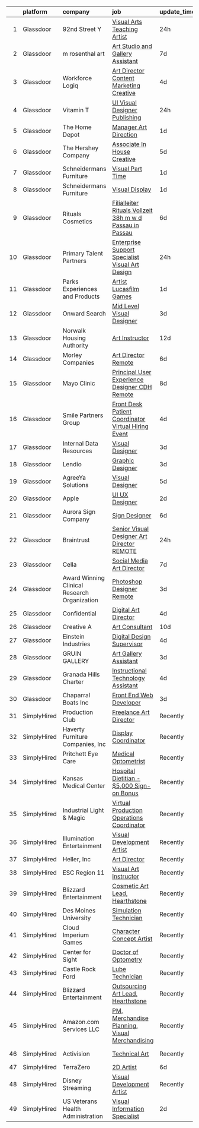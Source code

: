 

|    | platform    | company                                      | job                                                                                                                                                                                                                                                                                                                                                                                                                                                                                                                                                                                                                                                                                                                                                                                                                                                                                                                                                                                                                                                                                                                                                                                                                                                                                                                                                                             | update_time   | location          |
|---:|:------------|:---------------------------------------------|:--------------------------------------------------------------------------------------------------------------------------------------------------------------------------------------------------------------------------------------------------------------------------------------------------------------------------------------------------------------------------------------------------------------------------------------------------------------------------------------------------------------------------------------------------------------------------------------------------------------------------------------------------------------------------------------------------------------------------------------------------------------------------------------------------------------------------------------------------------------------------------------------------------------------------------------------------------------------------------------------------------------------------------------------------------------------------------------------------------------------------------------------------------------------------------------------------------------------------------------------------------------------------------------------------------------------------------------------------------------------------------|:--------------|:------------------|
|  1 | Glassdoor   | 92nd Street Y                                | [Visual Arts Teaching Artist](https://www.glassdoor.com/partner/jobListing.htm?pos=124&ao=1110586&s=58&guid=0000018359bdd725a9cfbd3be9074da9&src=GD_JOB_AD&t=SR&vt=w&cs=1_fb3ab52d&cb=1663657957627&jobListingId=1008148626165&cpc=D2F1DE17EE1F43B9&jrtk=3-0-1gdcrrlqljoqj801-1gdcrrlr9i4ku800-b1ff772a43fc9c71--6NYlbfkN0D0ff9e8Lfwlpl5zGbQmpn59AL71QmFd7VKOAnfyjZzp5sdngV8WPgYe0dov1m7Y2laZIvJnt-QgDDAUbNuhdcidNZ3oRQOqMc4drVjzdiMLSAHsnDLc9x0VFaP3yje891bVjtljlzORyWecqQRag1eSc89TNSays8zutV5hQNXlgir7jtwriKF7iA7kZFStuwUBmVYqpwOIKbHv-_tkEq85JOqubU66hoGJnAQ_atGb-5BCSqonAxceUSKTYhIvTH3IQLn3fnqp-fGYYd-wqlB0KmJvZgFiDbHsT2gxEcgBHpwqAvFvLEFXNE4ENex8k8lnxnSlVlPw_bQL57-slz_z09wjTJhbPZ-ccX-rrvR1E492qPgKhLgA7fN4UmwkLayOtYRqMwIYR6dz13biquqWSQP5Q8pjXFUsYks5qzVvT2GobHyFDZ3KIeUnCj1aPR4kVunMq5dolDjMphA6nKlOPZntT9pgYzieh5bGccvjg%3D%3D)                                                                                                                                                                                                                                                                                                                                                                                                                                                                                                                                   | 24h           | New York, NY      |
|  2 | Glassdoor   | m rosenthal art                              | [Art Studio and Gallery Assistant](https://www.glassdoor.com/partner/jobListing.htm?pos=102&ao=1110586&s=58&guid=0000018359bdd725a9cfbd3be9074da9&src=GD_JOB_AD&t=SR&vt=w&ea=1&cs=1_5ea77774&cb=1663657957625&jobListingId=1008134998448&cpc=CBEBA1A9D941894A&jrtk=3-0-1gdcrrlqljoqj801-1gdcrrlr9i4ku800-fed4341997b91740--6NYlbfkN0D_KRozbKJx95I3LRYgbj09bqBDFeyQG4s8tCOB31p2DDZJW8f-KusMl18uY1qG4shNZKi-cc-k7lI1I3_lh5opq2dYMNsBtUfDbF4XVy3uvAe24QGTjHKUZqZ9v18ml2AEhNg3bWax6QhKoiklkn479Fxo5j4OCRj6w3WHN8py3e1mh4W7wjVXBA3tgVQpMnnox7SUAMD0C9KotaCoxiI29aO-H8sgksB15ftigJ63A-SzlxQ6Oid78gtkJwJRZD8Kk_qRpazm8W5GCFRHlkb7nTmA42QB84xoBuKzv2AqMb8W0pLd4aIhwgDQ6RDXSC_dVJ28bdz4RnKj12IHUQ8eu44BnIShGENdUoOWzcWZeUf_KeQqv9xKK2XroK2Q_4lDmXF9-d93fnn6JFjPYdoiy00Ytud2qGn6fLr3gs2Kh26graROKn0-q10oce9AaSfDsevFkfCIVV-5PPxNHEZ3Tl1BCQgF4kfgWMHbxMj9PzcjeBL6UrqxuSvOzNSSVFqiOuxfiL4kLg%3D%3D)                                                                                                                                                                                                                                                                                                                                                                                                                                                                                         | 7d            | San Jose, CA      |
|  3 | Glassdoor   | Workforce Logiq                              | [Art Director  Content Marketing Creative](https://www.glassdoor.com/partner/jobListing.htm?pos=130&ao=1110586&s=58&guid=0000018359bdd725a9cfbd3be9074da9&src=GD_JOB_AD&t=SR&vt=w&cs=1_bf654f91&cb=1663657957628&jobListingId=1008141677656&cpc=3BA4CE39D5B5DEF5&jrtk=3-0-1gdcrrlqljoqj801-1gdcrrlr9i4ku800-42c8029a2b2a17f3--6NYlbfkN0BhgsxSwl5lo7QzTbtXQkwPrIx61OQPxpk1VFOKOTLj9cEu6ZwTgNE0TNWZoeC26IZp_G576j8gDM-Y1WjGWD7gY-7M1G-1gqL_ZLuc9vYO7cRj34LlZKqRFB_8K_gA1JCu2IGyT_rmAQGCfsbW7sCKWQ9Y9Se15n3wFOo4SCMT00zTbr93PjSdCyHnjY-TklPXODT30T4iitWihb8Lb0EM5uBAdHvr_s4ZfB10L93aei8uq1dHTOZRndNJmJ8ne-Zcu6c6OYSjDQGjVf2efN9g1HTPkOJtqL5IOgvF1HT1cZC63ep3FLx9Y6Zubo2ZWFbJQugw2lHXcoXaPFvXvpwYGjPsVxjJheoaSLfzKY-Xtcmz4xzA4jFCFeEwLlQhkewalsRsczINxJ1GCEMZ-koXi9BCEkm8mekjouoKg90_2hCcdmahnEc2kG0BtuX5OXPUv99JP1F6rZO7XZDpU1YLUcXcsCyZOeWxlhtcyl2xzGSXEmqnq9FYAW344P6a9T-MIvfWBIQD0znRfSW4aXb7MR7_DNogg_biHNwrjDyXqQ40acdDSsGjN9Vw76MG59gBi-3_W2Q74v73kOgKHzUengrOPyo7xnjbgb0_NPsHx2R3fxwJTeIYmc1Qfpxfs_qPe9TKcag9yQs2QUT9RxC1Pzw5FNsh3MLoQx9ZvUaimMfFIg8f-iGvRq-6na8ktaYiwgQACYVzAgehBKbIhcEIKnnbzHO7I8oE22_vY6l40TJjBd_ObXFx)                                                                                                                                                                                                                                                  | 4d            | Newark, NJ        |
|  4 | Glassdoor   | Vitamin T                                    | [UI   Visual Designer   Publishing](https://www.glassdoor.com/partner/jobListing.htm?pos=122&ao=1110586&s=58&guid=0000018359bdd725a9cfbd3be9074da9&src=GD_JOB_AD&t=SR&vt=w&cs=1_beed8863&cb=1663657957627&jobListingId=1008149986520&cpc=F41FEAB56D215062&jrtk=3-0-1gdcrrlqljoqj801-1gdcrrlr9i4ku800-a5c296c73b7a67f8--6NYlbfkN0DMrcEu7yrtATojKJA7cEzGQ3FdRGWLh0CZQInL4ECGI6k5tN82kdM0OKoro5eXmjpBElu_BZ5KEk9-wq-KHSVJNopQz-NN1Mjz6K2mVM8eYuY0drhInBY23e91SKWMC2qHy5tne6mwzZKnlnUXRXswBth5AO5kWx7PYeCQdC5Rz-C4kUb2kATMBtfvFLTAkkUQao0xtW2pu5TA49Tzsu_D9rnNFCqWcgqdVNETKpqEu36jfSAjSViHel6UpA7ufsEGkIWaVSGj26j1slQ1fZSM4p13dNDh1bkRuEvbjIT_U1GUPGyplqQdC1ZG7KcM45aq_fGp4RDhyhaJyFAkSFLp6FCrFmHCenbNvXdzExaWq_8VUKpEv5P7-hS7Nt_XQOPe1rlZJs-k0PT1H0MDjibNd91K_N_kpQvjzzEcA9OL1NIzZ-WMzboKW7itIrjMcKYpI1YN_vCU0PeGoAmPYasW4GopOIIgdjw%3D)                                                                                                                                                                                                                                                                                                                                                                                                                                                                                                                                           | 24h           | Remote            |
|  5 | Glassdoor   | The Home Depot                               | [Manager  Art Direction](https://www.glassdoor.com/partner/jobListing.htm?pos=126&ao=1110586&s=58&guid=0000018359bdd725a9cfbd3be9074da9&src=GD_JOB_AD&t=SR&vt=w&cs=1_34ba8cbb&cb=1663657957627&jobListingId=1008147949620&cpc=334ABAF5D42DC775&jrtk=3-0-1gdcrrlqljoqj801-1gdcrrlr9i4ku800-51c80466090a3e4d--6NYlbfkN0BAuTfAu5ThYozS55O8p5sS5gWZMb8bifg5H3ftdCgDuCbr1mMDthzPCyYMGwEb28iE0BtEQ6PAdCxTT0Pbnp075TKXCcChX84WWfofaIqlRAzeRDVMciTgFiyef6o0JGYy7wKM7G54thB4hjMF3N5goAq0iuctmwvl_fBDZjJJrnepc6vooaYQY6jM73z6GWRVh5Tv_aRtXAUuY0S0sWdwSklCdeGpG0QNxk1cp_ITVT9jIl26RcB2ognRYo6SEj-ey1Vbr2hF39ebhe4_Du93Nwzs1oD7QpFSSq5bIRYhE2yjXilx0Q1W4nYgjUu8kFFjhLwq-EWRWGAiHTV2r7V_dDoENjhMpKQ_nJM9rC111czE3ofsYBNQ4J2yCCeSeZhCsCte4vXyz_XNmvYlhURSigSaGEHGHVGyvDi_WxROs1J55M-DngcaliegMyXL8fM%3D)                                                                                                                                                                                                                                                                                                                                                                                                                                                                                                                                                                                      | 1d            | Atlanta, GA       |
|  6 | Glassdoor   | The Hershey Company                          | [Associate In House Creative](https://www.glassdoor.com/partner/jobListing.htm?pos=117&ao=1110586&s=58&guid=0000018359bdd725a9cfbd3be9074da9&src=GD_JOB_AD&t=SR&vt=w&cs=1_9924ec90&cb=1663657957627&jobListingId=1008139928894&cpc=334ABAF5D42DC775&jrtk=3-0-1gdcrrlqljoqj801-1gdcrrlr9i4ku800-2c8bdd32a6faad57--6NYlbfkN0AYKk5ogfyAj9C7P9Fu-6I-xlYp-H0UIXVzX6_qYW0lqRWwRky-ThPRin15Cj2zrUve78MPtEbtN--Mcc6KA9ZJWEIWUjER5eTbmNASOgpGRTBuC3B9eG6Y7TNqOD9fPOGyZsdvSFHiDtoEO7atExs4_pqGMFd2zNsKXXS3m3LU9XGZ6lP-Z4ByQ3IME4O9g9M-fR3ZQ09j6jdFrZ5HDdXjfU7ucsViB7xeER9-vl4CGOPCpdVNllT6c40R51ltMq7Ivq3WYGQRtv_EKVAOvBs4H6IV_wmobUjcDCuRGOqxsk277Bv1sJgf6E1RXldYyt7Y59khyZd2tbFYaGqVOZmLSGZ-EaQOInUGt2DihzzN_rsHVAPI7sYX3YwiJk1O6lna3q1MD27R1c_7cZzOXu4agNa3PmYzWiN_sR5ZkGYLRQus9gA4sJa7zrKTk4R6t-V1c-hHU62GXefLrs-R4qUKglCPEVfbuAHLa7BVZGLN-xjm-ZOuYwE_aWRnEFLWnJSOHttvBc13YPz4PZXQ2jTMAZXizOEuhFk%3D)                                                                                                                                                                                                                                                                                                                                                                                                                                                                                 | 5d            | Hershey, PA       |
|  7 | Glassdoor   | Schneidermans Furniture                      | [Visual   Part Time](https://www.glassdoor.com/partner/jobListing.htm?pos=118&ao=1110586&s=58&guid=0000018359bdd725a9cfbd3be9074da9&src=GD_JOB_AD&t=SR&vt=w&cs=1_d0a8951c&cb=1663657957627&jobListingId=1008147677710&cpc=444700D72F2ECBCE&jrtk=3-0-1gdcrrlqljoqj801-1gdcrrlr9i4ku800-85a6d6c10852b359--6NYlbfkN0CVzdm_h7bKjFhp4c_2LmT5Ed-ErWG0B68kUZhoOU6Mey8_KkJrCFSF4Q1gOKp7b9HNTED09up1L3u0rC2yewnvzmIiQcTDdYskNXOH0HHIXINUl4aEaKRaLnjdE-zFbPPvWK2RsnKK_Exs35jJ9fmBmt40HjlTI7yVcm4H0E7j_7XZyUqtvBCwdfnD-cNaCQaDqNgWEA2z5a6Kw_aGxco86mDW89oE_RZzP-vdtB6qoxyuOts1XJ9wlW4MKGxoR6Zwvn-V-TbRO1Iy_IpJ4PWDeG1QaZYmpy2KYpO2FOnwqV25Jpk1PpPwviDI41ZSeqmq9MkE4tf6xdUCOhHRpazMHKv1vOQSLClxNNiz_jBaAIMgKs33Q3ezH6796Ded-aIK99jSr6uhKgJagoyeAFRz7Iiv0VTShD9rbig6mXtKcmqpg8aVYPBaTrsRiELpfg1aZ2d8zEaMr4E6lFBm51t7rPINqzkwRJA%3D)                                                                                                                                                                                                                                                                                                                                                                                                                                                                                                                                                          | 1d            | Duluth, MN        |
|  8 | Glassdoor   | Schneidermans Furniture                      | [Visual Display](https://www.glassdoor.com/partner/jobListing.htm?pos=116&ao=1110586&s=58&guid=0000018359bdd725a9cfbd3be9074da9&src=GD_JOB_AD&t=SR&vt=w&cs=1_23bac412&cb=1663657957626&jobListingId=1008147678534&cpc=42BEC95245890617&jrtk=3-0-1gdcrrlqljoqj801-1gdcrrlr9i4ku800-a1972356448ff49d--6NYlbfkN0CVzdm_h7bKjFhp4c_2LmT5Ed-ErWG0B68kUZhoOU6Mey8_KkJrCFSF4Q1gOKp7b9HNTED09up1L6fV6Nv7mv5IA9USRaPRuTT-XYQa0sAI70K8Xs5UWZaxawmKSp-XqiT2ttAKi0l_JfnpweNpPJnby5UAQUkJb8DCCQLxwUI95s_BTsKPpCBVOoQ0pKbrdS0xW6c-3IHwc_ax7bT1lURmBd8iIV0x0wQQd_P_0S7wv79Ajr5_y_NxTLdh4wrUKvjMB1Hb58lLGOcn6lHgbJ97xSb8G_5xWg8E1ujJnujRI3CNIkxnSa8b3GmZ0zViuavdflFDlwosFBN47zsJL4_N_IdThxNsAFB2JRPc8UhIL4f3qrs2W_cwPOJ-sNR3Bgr02nMpwJ03bBaEzCPIvia47wGmUh5IwxegyIAl6YOH9-JIh8JMjjhUnxoK3hkmaoT1ua3EBIRPSKiZSbRpp2bI7GWJYpozb54%3D)                                                                                                                                                                                                                                                                                                                                                                                                                                                                                                                                                              | 1d            | Lakeville, MN     |
|  9 | Glassdoor   | Rituals Cosmetics                            | [Filialleiter Rituals  Vollzeit   38h  m w d    Passau in Passau](https://www.glassdoor.com/partner/jobListing.htm?pos=123&ao=1110586&s=58&guid=0000018359bdd725a9cfbd3be9074da9&src=GD_JOB_AD&t=SR&vt=w&ea=1&cs=1_abcc2d54&cb=1663657957627&jobListingId=1008136967086&cpc=65CC663E25211861&jrtk=3-0-1gdcrrlqljoqj801-1gdcrrlr9i4ku800-bbd540c7264e46d0--6NYlbfkN0B3QWmh5vZTZksPi3oRoCxLt0r9fuEeUP_fyf8vmWAGxyfdSSMi1V8MuNX5rxL3Y4s6tNkzrcvgD3lmruiaJ3yAA4UYyny-namYrJzdtgl-KpKhXWJupQ6KCtFVTr4zyKbrtyhuAVnHGef7KuZlIHFKrpPfhYUIJeIF6pM7AFvkqmUBasLXMBuMm4KyvafzgS-Am8OXv1pesiozPISDMmvuy-NdxxIVhjELhywUS9ZwunVHUaykaXhHC47-2hBYGxmZYw58_oIi_N9zqLwF5rT179Bh0dA3aUxw3ZCsIx8kTyU1DprNQ_flQ6zFF7twSa5O5mcRfFRD8OPn95_AKkuPwXoIje4gLakGdnvaBad7EgXj6koWgZC_--mnHA7tWFE7mzmfLE3aU942ovqM9kxd1rFoLkCtklvWK3kyxVAedW6_pblLQZgO0iXEJVplvPUJmovvjDMV4GTsrOE47LJ-FdG8y-JnqE-GfO98bjOKANA_rGemp0U0vredWbb6X6MZ9sBdmw_sUi1amBoPiSUpf5ydyhnLz_nWEf0aazBJhUJL4lPbp6BJFdyyuUu2mew%3D)                                                                                                                                                                                                                                                                                                                                                                                                        | 6d            | Delaware          |
| 10 | Glassdoor   | Primary Talent Partners                      | [Enterprise Support Specialist  Visual Art Design ](https://www.glassdoor.com/partner/jobListing.htm?pos=109&ao=1110586&s=58&guid=0000018359bdd725a9cfbd3be9074da9&src=GD_JOB_AD&t=SR&vt=w&ea=1&cs=1_5cc22339&cb=1663657957626&jobListingId=1008148610173&cpc=C891152315FA1AD8&jrtk=3-0-1gdcrrlqljoqj801-1gdcrrlr9i4ku800-7ce9d8c8a65ea35d--6NYlbfkN0DOCvLQenlXS7fh3AEEtPwhntZQnPW7UfiJ0vyM-Z38ZvlXuLrJoooXjb0sibVtq1sw8PrsPhaRf9GApD4dozsj7hK5riqeGAapJOluBdcKETJVhE9sRWLuW1l6H5NE8BRF1fW08k8Ukx7mj4C26hsdja4FQ8RQiNzsuFUitrLLNNXVokbb_jWW1tDW1KegZnkSYDuWnyzqq9IuIeBgp14MkbFQzTn6B_2lxa23Kt9EgdK3owdr4HRRI7EzrN4s5-CAy6ueF4lLB2fJvnO7DW0exK1fwjTOVI5Qaue3H8b9Pgp38zd30t9ssohkLmBU7htTfTgkSg84Xq19pw1eGfiVkELN07hoVieafD6bE1SDBfy4LZLDJ6U15PFBAlK-Zcg1wJiiv6WFb6tlILy7ULR8tnx12SB3k7_SqPcf-j-UyDxdc-uFnkK4Fh1ww3Ml1QiynrqOcAQxZ-Q8sflDCw3aaAT8ndwRTllB6lgxNpPjetQAFe5tdKwS6qAvLn0Ce3PQHfBjrK2Z3PovYyDXkbIJ)                                                                                                                                                                                                                                                                                                                                                                                                                                                                    | 24h           | Philadelphia, PA  |
| 11 | Glassdoor   | Parks  Experiences and Products              | [Artist   Lucasfilm Games](https://www.glassdoor.com/partner/jobListing.htm?pos=121&ao=1110586&s=58&guid=0000018359bdd725a9cfbd3be9074da9&src=GD_JOB_AD&t=SR&vt=w&cs=1_88af06f8&cb=1663657957627&jobListingId=1008147927258&cpc=32EE424DE2B657EB&jrtk=3-0-1gdcrrlqljoqj801-1gdcrrlr9i4ku800-6980cc015542f735--6NYlbfkN0DAFTyt7pbDCC2JPO79CSdi1dIb81yjczP5qsKcZIxgiYm3-7g-689UDqHItQTwke8ZniEWZjHTT0L0cPGFNWVON5-Zb2Jla7aObI-1pT4tIClTFyQhDkHNWyZs4yuscMzfFIieIYjYvAku58WaDhFpvjeQyiRaTsa1Nenpn3Y1PXL1i4El7yFQFsIOMnfZrUEtr2uAcUuz75QI3Y7-_EHdswR9tyDhE2KwwCWncftRzD0j3HKXN26zXXNc4UZUWGL6du5rCjbXjFm1Qoa6Aum8lH2ngp1TvYJVS9hBNa1qrbCHqsorZxWG-8orRgQ-u30QG3_qsYGwK9O82tYx_h22WfRUue8JyvZ8JRwRchoa2Ve_MuP9OxIvHybqWnxgr154pQrt6AshsX3uwUmpGFNhbZnpTYUdScwMBGP1CuCa-zUilq6hp2tezGlPeKhix_c%3D)                                                                                                                                                                                                                                                                                                                                                                                                                                                                                                                                                                                    | 1d            | San Francisco, CA |
| 12 | Glassdoor   | Onward Search                                | [Mid Level Visual Designer](https://www.glassdoor.com/partner/jobListing.htm?pos=129&ao=1110586&s=58&guid=0000018359bdd725a9cfbd3be9074da9&src=GD_JOB_AD&t=SR&vt=w&cs=1_1dbdc2f3&cb=1663657957628&jobListingId=1008144322865&cpc=7F6F94E2229B3AB5&jrtk=3-0-1gdcrrlqljoqj801-1gdcrrlr9i4ku800-03c71fb2f7560a59--6NYlbfkN0B7YoEZZ2QAGDyEGGmBPAUWSHc1Mt3sMCn9FehKcWA3w0R0aH9tn_iPRcrT6N-MqNTEGa1A8OQxCudLkcfuOmJWQuEjs4MOpciRQEozXYFY04Y9gjzyZamUohV7Goa_OvEqejw4G4LeMyyqPvoHbqgdK0aLs5EDjtF9QONI1fBhYbwVcNGCGgQkER1oaYCCxPCgSC0KOjjuFva7PxkzVtHwynfAXt78crqcpX2PptjOY7AJKAwRXvNNDqdqhobcdd08rWVobwZNHowSFMEYAZgyE5OblYkoldtQL_I9UEw2nNtfOfrAIGw77vAEuv5gJLS01PV6ae8vL6Ijkd1Q9nRiZ4CtxdDwZZ_eu97uPDVAa5EPIIR4B-uPPSNTHzF2MTJETnoSgohH4D9JwsPg6J4rJAttjW8ORQgM-9xiI8waRqBaGsGnGfxA1lYcjr1tnhneEOe2ASUPPi5YEIf9VkcyWZj1pJjPsxPT9B36_mjZKjkTY_LVLWt0m375bkHJZl6-ZQfloW9Ys4eJQQvDwdb1ouiiTDBS53u0SigR5SU5lDXyLicDJobNatgY6rSQtxfAXSteLIdFlFjJyQZ11xF6N9ilEwoWtXheriyfYl5sVtSMUtlLBWT0g0lv3Li9MkcYW_j3DeQyuyt13KE4qGSidexMxrAmbisma_GudkvvBRyUIj6R2M70Swm82aqQdMiGVeTaM6sEbcDzNPMSSkmYyTDm8zbExg0TN5FbMX6ku-y7agvIO3IgRGeUHyzvwZjoWr_P2KvmXQVCmb2-uvZ6CkqDVRhHqGPTfB0alJcJoJqnZBANHREU3F7zGvARb4JxBLBvXzMhnCmab4mVA9pXcSSGwrZ2Kk3kwcIgm594iKU_LLVCfsfMV3qQb83KV4wuUIAa5MZKeIFPTOX5UWtN4pj9G8W1OrOLKJiwz4q9MUEpHH75m3V_uvBf2O7BT28usIOdSSH_-Lmx07A29koEDesQxVZ3LuEAEYLz44IaeNMv3-Y_kKIG) | 3d            | Los Angeles, CA   |
| 13 | Glassdoor   | Norwalk Housing Authority                    | [Art Instructor](https://www.glassdoor.com/partner/jobListing.htm?pos=101&ao=1110586&s=58&guid=0000018359bdd725a9cfbd3be9074da9&src=GD_JOB_AD&t=SR&vt=w&ea=1&cs=1_007c7832&cb=1663657957625&jobListingId=1008123571336&cpc=52E15D22C6AFD845&jrtk=3-0-1gdcrrlqljoqj801-1gdcrrlr9i4ku800-bf1eff3c813e593e--6NYlbfkN0AtxQrKbMmA_OXVQg4737mca-WigVK8ibzHaNCpaTuKvOkYQ4qwq-9E-SsozA0vJHM0PbmT4mo1UJ7slnEoUKMhbQ_YamfYBNIVbkzldabiNzZfQgPQZvlreINTNGDCCx7Cmkx3AIHdIA5f_BHTIFp4nPE7G9Tb6HDqIZv2FYnHcf8xuppaGpVW45M3PpLPzz4eHGTB2mUpDisdVJvuK9OXAAENVHF1OnjxAF_KdjD3cg_hUqJ9nARQ8HuGzkzhXz4TH8b8fN-vI56Rg0JsgJmSAcyBAr3IVFJaeDI3mKaXUFBO4wU539glTWyo7gJdd78aHCq7mcnwTCUvGb8RDjsismasqr9f7yrk9GLfXkOEoDfVtve5X9ssE_ku0-lYkoH5wN6Hnrv3_7zQnRRmR24Lf4-ckHSFmAmmQE3omxr5TFke_5xKeW6PwaJpumslnUQUWKZ0EvM9derWKR1i7j7cVou-K8syMkyA0SRKHIbiomuY1LYWR_9s7TOodBO6EfA%3D)                                                                                                                                                                                                                                                                                                                                                                                                                                                                                                                         | 12d           | Norwalk, CT       |
| 14 | Glassdoor   | Morley Companies                             | [Art Director  Remote ](https://www.glassdoor.com/partner/jobListing.htm?pos=114&ao=1110586&s=58&guid=0000018359bdd725a9cfbd3be9074da9&src=GD_JOB_AD&t=SR&vt=w&cs=1_1b7cb2c1&cb=1663657957626&jobListingId=1008137802262&cpc=F41FEAB56D215062&jrtk=3-0-1gdcrrlqljoqj801-1gdcrrlr9i4ku800-6ec3fb97bb7cec4a--6NYlbfkN0DlkhVLciOhxMKg0RQUlkqKrj3osJEH2Jc6bXeaF8ydz6xtalOdtmxZEoFTnMg-uQXdv757YU40MwUUB_Fp23CMt67nr0ipR17dd8Yo4clC-c-8nEoYaBHcj4qz61UBa1Zxni1BeWhZUGANIuwRLhVcHMau0E4LySnSwnM-M9eNhIULNdFFN-uRTLHHG3WOA4TUpxVQzDwaMRbRKWJyMa42DfTW9mMTasWEwoRquD4SOfs_fEWcWUsrk3Mb3ziM-o7gbJhRhtKdIs5wR13loJSGc7JPvGPoNKOBjBtJFnOIymLqHKOmYNTAcUNBqpC7vK9Y-3SKLbcmGkFKHX2YguuMN6LRDDX8wiQxmOvWzbNvFG3QYtMQT43qgv0MQU8CLJjAc_DwGTHnnqxRZpTYmlO4lKYKmFQtFX4P6PiVy3RtdzYyZW_84qckPUgVqi2PVS1OmMdKv0Rl5pQHO86A70MPBQVQOosUcIJn9LKAP9AgxMQZNKJslK17g1oyxGiaaimP4wNWCMyGAGnkw3Q7-eGmUC3okZVkRqo0v5_5nFC5cXBQQkz8ILHDoCnDNt1UW1xGbpl5s6BzWj_yIKfKZRuXuxmU-uR0YAYQGbzjWWfFGrvKZNzXQMuUYjG_YeUm_LXqI4TOIBz2ua4I2fUb8txEjEK0-vCQP7ii8cqEehFNW9Lsrt66NsCJhUI1bU6l-8oeiBatOzYDXQbefwGc7njWz_xtCSMgod1IkI_0ihCbdpxwigIG0r72Lz5tBI0kcJc%3D)                                                                                                                                                                                                                                                       | 6d            | Georgia           |
| 15 | Glassdoor   | Mayo Clinic                                  | [Principal User Experience Designer   CDH   Remote](https://www.glassdoor.com/partner/jobListing.htm?pos=106&ao=1110586&s=58&guid=0000018359bdd725a9cfbd3be9074da9&src=GD_JOB_AD&t=SR&vt=w&cs=1_dc56f893&cb=1663657957625&jobListingId=1008132423634&cpc=3028881457C6165E&jrtk=3-0-1gdcrrlqljoqj801-1gdcrrlr9i4ku800-22e263b13a21b426--6NYlbfkN0DAEceP-M7Shj5_gfKRzkCBllP1lnjH5WM5gyIsLK1tG5I7LeeaiVBc2NmkugE2pFASxQwGJT_bmyFSzCnNxLMrf-idMHMV4HqrbueQNOotwssm7yAje9Wd4px5XzoBeLn0hGZnojA1sSE0GXF1pmCC-Mv5qowflT-H4X4TRw8_wQK1LCoeiQ5tS3niVAXKNJS2XcXTxevzS5zpOsTLe_cfyJfBA7dGpbi2xnnlRZJjSKIkWxVf62dNlLu3O__1z5NpYSemHPWUbMEm6JAuCAmALwilQgaGCXZoDFVp7LQ3qOipM9nNfih40SeyCfefAUOVV4yTYF3Q6KhlRn9WS4fRxvZERDxtN9s8HFe7HUXHT6TzuWYkTXY0TED3a5OBTZvSOI0maJcYcdzqnYoVLtIhIFKvpd3J9FWAMk42aK6yJTud3Z2qaroSvcHMDpc8lNEEpEKTYq2ug9n2_A9Wir7w)                                                                                                                                                                                                                                                                                                                                                                                                                                                                                                                                         | 8d            | Rochester, MN     |
| 16 | Glassdoor   | Smile Partners Group                         | [Front Desk Patient Coordinator Virtual Hiring Event](https://www.glassdoor.com/partner/jobListing.htm?pos=113&ao=1110586&s=58&guid=0000018359bdd725a9cfbd3be9074da9&src=GD_JOB_AD&t=SR&vt=w&cs=1_f5dca201&cb=1663657957626&jobListingId=1008142963902&cpc=BAEB662971763A76&jrtk=3-0-1gdcrrlqljoqj801-1gdcrrlr9i4ku800-e3e3c34175554155--6NYlbfkN0Btxs39KmTzjw_u_hUXcyTcLpNeUj18C2Nw5A7DCW0FWAg0K6FsPPa79LhRnfk05aajR9aCGQfEActVou3qByWRgR03nbYrifyzIpGKxa_gTwEyfhRK8z_bb-2TIFpRgRR1TVZR7BozbqKsHdg8Fj1bhEb0HlHnUFGmsXPf8Fn84cb4oFrL5rZZXI9OMrVCwsGm5KN1chjpx8fUwiWhl3wkERabymHn5DtePut58m_HfNsZFFPLB2SoYETSCiV2e8YNvjGCuawZVGsaZJj6TE3tV8nwPvfSSSW28Ky9meNxnopXy8s14864YXI4ETMz4G3kyJd7wb1Nu5Ok9Ooo0SDomNS9n3kCYoLtqwu9b10SiocEqc6yALAZVyJQiHpyZs8bfiLQ_Qbtx1gN2N9d9utOABJiy7JIQz5vNzmiPeKMFv65_82UxeeuwZ6xLqOkGfwfADbHpBAS-yV_mZRTjxz5uW_e15-EQvmbEbIU4ED9ALT31-FcXw3ol1psebt78UM5ZSUpqSMd-AnoJlj5cM34AsiAN1E6V-MBes5TWJgiWIjxU-cBtw3NiNonQ2dbf_ljHHkzJuiUtyGwVadHb3qdZyIWpI_8wllMR_bCSLC1Bq1-9rpAJFj4b_v5G1eur1eqCM0W43m944XbStKMTCN-pP-6srJ1yfEeE7KZesEFNo_AGOqZNg23KsHEwX7YGI5f946fYgWrgMsEMD1xLIam0ckNPcQA8DAaa3SywMm-Wg%3D%3D)                                                                                                                                                                                                                                           | 4d            | Fairfax, VA       |
| 17 | Glassdoor   | Internal Data Resources                      | [Visual Designer](https://www.glassdoor.com/partner/jobListing.htm?pos=111&ao=1110586&s=58&guid=0000018359bdd725a9cfbd3be9074da9&src=GD_JOB_AD&t=SR&vt=w&ea=1&cs=1_66727fb3&cb=1663657957626&jobListingId=1008144747742&cpc=B076152010A3B66C&jrtk=3-0-1gdcrrlqljoqj801-1gdcrrlr9i4ku800-4f85c4946241a77b--6NYlbfkN0D-IIHpRgNhhiguU_t6VlqfhfFf3-SclHiEW6RanCpGL8wFVSAuk-AYI9mZ-8RRobdSsNBjI_YL_T6vgtWjjpYnO6jHzn2yzDMqO9uVUSI6dTywGxEXfqAEn_gSOqvJuYR9q3m2dtMdRBfvhUYTDDt5uezfNUcst87bHAGPI7DBV0QruRXBh4TxhoB1bo671sG7NtiteRscwb7IF8_x6AE9HpvFC_pO2JkVBDiRwGjUHCiCUlB1iPvPT5NVu867OyuSnyTD7MbShR-tH1dwEYm9X-Z6phsi8DcZ7O8NOmPxXqhxKDdVaXA4jB9crcE0tOtGb_eExXNwxYLjdecuTQL5ChhGa9pt1yM589Ugp-cEHOaQLNydZoyGx2nms-rSWE5pqol9rUySbuQqxY59nToFM8FIGFV8-uZjNvdHQQIvpU2ygIVZ_MKG2rQXHRza4CGDTgDsKw5818u2JPyJm7KWD8EB1EMGLJC1UPL49l8qp1udk-3qvRYbXUBZ8k2iCDs%3D)                                                                                                                                                                                                                                                                                                                                                                                                                                                                                                                        | 3d            | Remote            |
| 18 | Glassdoor   | Lendio                                       | [Graphic Designer](https://www.glassdoor.com/partner/jobListing.htm?pos=119&ao=1110586&s=58&guid=0000018359bdd725a9cfbd3be9074da9&src=GD_JOB_AD&t=SR&vt=w&ea=1&cs=1_cb0839ed&cb=1663657957627&jobListingId=1008145730374&cpc=75B6770C194DCF89&jrtk=3-0-1gdcrrlqljoqj801-1gdcrrlr9i4ku800-728fcc5ca9b1a947--6NYlbfkN0DeDTa8A5XXaP3hF5RUeGNUidlMB_lbQpEViSkLjPD18H4tnerHt4majvAAfyJrokhr0rstVQpyf9jWpNm-qURlZ8CK8g-Sfr-CVBr9OX_cy0NZleQoW230nCfpHjyeungrhHqtRGSNGUXzdZmu_sw59dV6q12y4aT7O5_qvC-GVnkBByae03atcXDMquGjfQ16_8yJyP9wruL0zSuAPGat0M7gGqq2ZU1pRcpt_Cl8MUe0d-rogeLRZvMExS6qMk5pzHgX8TJ0AGY1R_w9dvkIlqicU-9_0AiZoO40lJTaR6zfRG5lS5jDp2mESWGbzQ-EGzIOOElyyAbDN0nSUBOKBjN4LeHt6EwjAOjvIOBfRRKLHshr4AgSkavbLopLc6NMyBzJrgHmv5r8bpyl7RiQzxV_g470FrO4pv5LqPQ-dxdYO_luDKDsovBcSxRexbdT6GvS3JvRPgqjyh4vSeBgIa1P45mUTVadBKlmEGTjpMWbrAFteD7LDW66xWqTcXEcE1rzpGE6dYteapqKWJL9ELu8VawsIGBbIvVPjpTgaXm71ZHqzEi2bO5I2AmVvAV6sVmL0Z_81F4DVOjnBDwpRqEsYLvULV60RlGMAvQHZkZmhKgUZOaz)                                                                                                                                                                                                                                                                                                                                                                                                     | 3d            | Lehi, UT          |
| 19 | Glassdoor   | AgreeYa Solutions                            | [Visual Designer](https://www.glassdoor.com/partner/jobListing.htm?pos=103&ao=1110586&s=58&guid=0000018359bdd725a9cfbd3be9074da9&src=GD_JOB_AD&t=SR&vt=w&ea=1&cs=1_c33fd839&cb=1663657957625&jobListingId=1008139484093&cpc=654405A9B1E0A9F5&jrtk=3-0-1gdcrrlqljoqj801-1gdcrrlr9i4ku800-8e20d8be5bc5e824--6NYlbfkN0Dwb_YIohz4zuU9-hizYTxpAJ9-qZQvsILXUPhgrrTAx2aTkX-g9zvZBk5TzOEmmnWaA-KmWkntyonPptqx3vYNCahz1yxzCCkBXCCKAEL6J7zcm0Qx7QqpT44fz16tIWZBiAGj-JzJPJkx3k6xq-I5-WW__V5atWVp8dzOtPv39G903QqaLl_SjhBQePRijnWcwK_tK58hUop64LQI0GM4GgrAcUZuZlDEaBIMNP-qqJ1tm6gSJU8JFccTh6VlLWHuxB1FhG7BaHQ3ik5IVMo-oDTR7TrAvCvkFngdiytuFFKz8PlNDdGtARPakaVTKW_SoLZjPcqg1KPlZDCuvBHJu2fKIt9upW7bmxJr2Y9VCTHbYHW73kHQ8pbK2uEyE5Ju6tDSQiqbFCaOyBaNukepwSAqDa8M48WGF5sBJoEsvXdyhKESd9MH09ZPqwofxZEgC9np2ypIXiTHxtfyA5FnPsywbryrg_Dej802zihF_Q0Mv-OEzU7U)                                                                                                                                                                                                                                                                                                                                                                                                                                                                                                                                      | 5d            | Remote            |
| 20 | Glassdoor   | Apple                                        | [UI   UX Designer](https://www.glassdoor.com/partner/jobListing.htm?pos=128&ao=1110586&s=58&guid=0000018359bdd725a9cfbd3be9074da9&src=GD_JOB_AD&t=SR&vt=w&cs=1_b1e82a6e&cb=1663657957627&jobListingId=1008146232570&cpc=654405A9B1E0A9F5&jrtk=3-0-1gdcrrlqljoqj801-1gdcrrlr9i4ku800-10d876441d9dbc59--6NYlbfkN0BvKrLyj5gPmtZO9T8euul8TCxuuKNOtzRJOomxnwSEodTz2Bc-sPZl5OJ9R4TJsNdP1LrRDE0KT8JEjveg7rgr2XaFdWdHk3lIFAJ3qXp8x5UW7eSBwDM-TFrC0_xx-L4h4jIwPYhd4pmUXRU2P9eVwrXTp1SwOBEBCd69L-RUDhTT565Hs6ErYsKixNrv6-Ml_OHWqrkHAknrye_S3tw1Cy7qBnl6UXoQrsYY4ccu3D8YYeJVZJTfdTIq4ZTL_4kW5DglO9HDY7chXOrKHSBHAUh9nTa7rr9ZkMp1Ok6kMJG6jHTaMqKj6WCJpNhAL4WzNuEwkuaBkq4qoUyPf6cWipRxJ5AbZ3OmxiSQXDthuq5MB8xJrZYA3kx2-KOhAq_Lzo-DHEtXRWkmgkuyYzbwLi5WBuO79Abi1VPNIpRlLOGXYR3V4l2NasJmiPTGVhFR7de7S3GM6LLOIx7GZkQ7uYFs1z825QoGlOrpwKzMWOTIL2m-VK8YR8TQBGiW9jj6Aayn2hN_Jq3yOVbRqniGcP0UKdaCi6WwDtnKw4DFhDsCwXQQL8ZPyuS2LMr0TUOEfKlWhjR4_zLMoPZh6CbnCgIxcWkmGrX8LK0TqGC3TykpIuN83Vb-qUvgUzcJGYlddJdbXv0UFmYvOgCKy6Af12raqaMjRcqAlA9EJ1nhi-07IReK1pwEFPdR-xtuoa1Yg5Uh4eUGPOm4p69Egg5ho6goZzs6evYDaGsmWo9Z1gPBkGsfHPDvok6JKdEsHJIL8lg-Pd06VBYfq1463fO4SopOktvsdMNuXRKzAzCWLaj8OgsVqHhTTKJAIIF1XXpYxsYo33aVc1kF-Z7ENRkP_i31FfLzV8ZYg_TXju1f8_e1Z0NnR5ytWXWT-DswCl1FjSC9VCx31q9vF_Y5ibtuJ0ua26F3Syf1umi40C_QBfG8REe2mLMyZ82Tk6sdg4U%3D)                                                            | 2d            | Culver City, CA   |
| 21 | Glassdoor   | Aurora Sign Company                          | [Sign Designer](https://www.glassdoor.com/partner/jobListing.htm?pos=104&ao=1110586&s=58&guid=0000018359bdd725a9cfbd3be9074da9&src=GD_JOB_AD&t=SR&vt=w&ea=1&cs=1_0faf0bbc&cb=1663657957625&jobListingId=1008136806863&cpc=E1C07D31E98CBB16&jrtk=3-0-1gdcrrlqljoqj801-1gdcrrlr9i4ku800-4cd4a55708874a95--6NYlbfkN0D788tVLZnHYB2JKTLmCXo4PydfvtZKcdbYx6lxKaz3ItHoPq3a-80Q0t7cDwBNsi5FnNTkwVaWBg51LUIvUH54mCKtf0JmZ6PQLu0x4mnb2Rv19Bm42BHxIxgAP0e8CaWdHbrLqBREY5Vr6eqq_Xu2KtTKFs8f-OlrV35WSN5mqkT1qj-ZZTl5jJ9iG_GuG4j4Ft4Q8jOdnKePDKvXkTvHnjUs6z1NZ_KgVPQinTtMP0TZnV3MbtkThew3qVizj2NudOZ9aTOCoHZ_KCVMM1pFD-LrK570pVCW_Ey-xGx0GVkw4AgLpAa2wz4l1XXgaxnmydsdybkAXaK_m-ZIyd8fnnIfDj4WTndVQhuqdbuFxkHen0S75tumI0htvN1HMf5exUQ2__IQQuaGaM7M9blaqNGp4nzEXh2noHEEoFm0eQgFxGrLm-SYzXQlDwDA14kOmVKQldMSSFWSVEK1NK1DEvSoxcnQu3T8LOT8WVu8y8wMegmRjAfLYE3YdWYTSXU%3D)                                                                                                                                                                                                                                                                                                                                                                                                                                                                                                                          | 6d            | Warrenville, IL   |
| 22 | Glassdoor   | Braintrust                                   | [Senior Visual Designer Art Director  REMOTE ](https://www.glassdoor.com/partner/jobListing.htm?pos=125&ao=1110586&s=58&guid=0000018359bdd725a9cfbd3be9074da9&src=GD_JOB_AD&t=SR&vt=w&ea=1&cs=1_202a6424&cb=1663657957628&jobListingId=1008148751930&cpc=9908D8D4413DBB8A&jrtk=3-0-1gdcrrlqljoqj801-1gdcrrlr9i4ku800-b40069bba853ad38--6NYlbfkN0AL3dVr72y2kzw2kaN2Ho5i09lACUMjYeOySpm2U6KfancxgZj3VkicwItfVEuU4QlGpZtfetS6OKflG8gYuDSZSJn9lUSCl70lLR_iNqRXmpw2CmmuvWC7pPRqn7oacVZjp8JzDWLXWBYimqmuQOYGIygz6DA45e6zMEZlv3sarmq8X0AZVhpoyE9OvwMV4aE3JW3sHqPhEoBYbr8kztLqW4l2zMsvCfPA-oPFu3E-yzTWCGQlxkZ0dFyroZ0s0r0wqxjPwZoj0g1GjcUsRdrPrF43OgJ1keWrunw5N-sLajrOzSiO207Ee8af5Pkk8_mseMQ12TQNp0k4mM1oGy0mzZBqRh0OinBEj53V6WYeDKWh9Bc0bNf3YK99k4L5dohjAHYbHOYtEH82ZHSSKBcvgJ-fhb6daSUqYLy5y_xuc4-deToon5ALOGqrZ-7faST-v0Kdtxs2fu6dhpXA9hx6sr1ZTDp7oa6grFylnUjN9p1CsjL3_SPJzZd34RGQYefXm5VT3JXCF6d_Cd2z3Nf4tvA4OzoToKTqjiDiAwpaB3qQEj7yoNuyI1GUdXHpb2H1C-htOwx7qrbBw5SzqwJxq0IVq-qvLrruogu8DjSjRsQucgDoIaTPV5-dDOqp17Tj-NjAT9tOLrd-tuM6mghC5WGJm1PphV-jBjQNr1FS0EZG-cwIFzFpecJy8V3UzfOFuMWg2WBBws5055VvjKkasSbPIQkAmfbxp4zMsdJwhQjoutkyNU2N)                                                                                                                                                                                                                                         | 24h           | Piedmont, CA      |
| 23 | Glassdoor   | Cella                                        | [Social Media Art Director](https://www.glassdoor.com/partner/jobListing.htm?pos=127&ao=1110586&s=58&guid=0000018359bdd725a9cfbd3be9074da9&src=GD_JOB_AD&t=SR&vt=w&cs=1_db9cdd15&cb=1663657957627&jobListingId=1008134126547&cpc=3BA4CE39D5B5DEF5&jrtk=3-0-1gdcrrlqljoqj801-1gdcrrlr9i4ku800-3a6a23035c47e535--6NYlbfkN0ABL5jwqrJX8j4-zsE1pdctockIOMh3bUiDojLxDHSgftFYTu6d8fl-LkE685zR_3ppXZvE__VX_xX5OCfrzKg-irwYxL9Kuu4aLrK48AfxGcqXRQqug6O88M_K8o2NU4Gx4OT1X8UTI81scI_aJ419A5cln2DdlHUO29t83_-Zia4FQxMly1b1WqAjhzapelTtODMortfpi4bsZSS07BBA70tsIp0Uk-dazFAA4VhBnWtdBcrRLxDJoZDp-jINsg7xacxm0i3aYwiw1Dv_jjU7gDyCjRTYs8NDfPAa2_0R2ch1f-Lrwi04Ay6RPG2iUjnF-ezDfpeBvE6YOJ7yzY4E01MX-KVNKYCV8zEepuKlZMPkpyw3GanmM08s0IvvwQfEHYXZlBMpeFIt8nKArTQHNF84CHF-1TRGF8LGscdAnSsoL31Qu9YgWsE_ZZ2Eik8hqFGguS0BQ0-RL-ceOvSaEAXVYyPWMjTsNNxeomvinxS2ge-ri4dRwquz2M94CkCgC-LlHrsYXoOVo7AAu9xegxmGQtiHt_FLwrykCoBM73w7htWK67orMSVwQo92FmSj6IVf-EdOoqZouSFPPlQXNQl3sMgNT4A-Jdnrc9lk8r1L2jAO845fJgFOgwr9rA-EuRKmgvjzULmrXTJaoX0QBk3vGHONCOuwYuGkxNMj1X1OKREt8WQvfUCkiyHAMvxpA7GAZMfq0emT6z6nAWV-YlFAmjWNdfRMYaXcSmS_jABhgsWw4tePd36KF0WGyI0%3D)                                                                                                                                                                                                                                                   | 7d            | New York, NY      |
| 24 | Glassdoor   | Award Winning Clinical Research Organization | [Photoshop Designer   Remote](https://www.glassdoor.com/partner/jobListing.htm?pos=110&ao=1110586&s=58&guid=0000018359bdd725a9cfbd3be9074da9&src=GD_JOB_AD&t=SR&vt=w&ea=1&cs=1_ecd05a1a&cb=1663657957626&jobListingId=1008144475055&cpc=42BEC95245890617&jrtk=3-0-1gdcrrlqljoqj801-1gdcrrlr9i4ku800-408acba2c8c62e7a--6NYlbfkN0AFCFO55fpwWo6oa9JKI3JcI2oWVPcccBj9Y6s5O2226Dvh15T1RmiKUF6Bkk2Tk4Z7BPQqCa54-e064Id8IzH-IWzj5_pJAzwqp1oR83P9plMbnmddAKZul6IIHzOn2_DJQREza9zEew-mX-MVDNw2Oq34c8u_ibHHSjmigu81FZv_cOnB6PCrwTPxMudVulWsHwQ7clL2nA1GIdFRB5kX-dmzkpdgY1dD56_E8m4siDR9J3GXDxt49f8MWFEeRq_fMzByRnWsJpJCZyuQ7V2xBFSTAzujjU3CA5idn-3aSmv3jTmxvrOD5tPBO_3gih0zg5uzTI4e5lAkiYanKPY-2M6GxGNa2gVZhvmEvJ2tbmF-Dkm-TJ0iUw1eiIhEiG74V5HjYGlb-PD7fz4HxOrQaD7H5jq8gjCeZYYId8DPVbzukdakz8-GUOCT_I9avgQ0rKLEUPHltG_zeeF8lZl4clRSE3vq2FZiwZ1eUEmjmOnOVWblJrBaJr7xN38vqzaj_0yWfPv1aQ%3D%3D)                                                                                                                                                                                                                                                                                                                                                                                                                                                                                              | 3d            | Remote            |
| 25 | Glassdoor   | Confidential                                 | [Digital Art Director](https://www.glassdoor.com/partner/jobListing.htm?pos=112&ao=1110586&s=58&guid=0000018359bdd725a9cfbd3be9074da9&src=GD_JOB_AD&t=SR&vt=w&ea=1&cs=1_94a7c7cc&cb=1663657957626&jobListingId=1008142684388&cpc=32EE424DE2B657EB&jrtk=3-0-1gdcrrlqljoqj801-1gdcrrlr9i4ku800-f5d55f66885107e3--6NYlbfkN0BTpIIIjEAdQ0NZLSYVfKzMjZ6w9wllkh64USeMXbJ21S54LlPzBe1Fby-YK_3MPdXbgLFmZyGz0IFTgbbfMHcsF4wjAVUOmFgQOk7BLtHxyQ9AKtwR6EPpdBh_bjkgS4uEjPpR4AQY_axLd4iHf4vZRF07LKWcT3Vhvyy1woUh-bG3_4LIcoLJy565JApOF3pjmAtX9PfEdHffxIhUW3bRu05vUE0-5feOg_zTefH7qZdEypWOfkOwcTsk9FnSYX4U5L26ovTGk2ieWgbk_a_k4kEumaUC9lHdq0ifTe08SnmLFP6emNbMqZyG4QWE_DPadgIKOuGESJN5bMHVWCn4DnUUjztlqWLh9f0FvADt8tWSOhEXFGq-wvWhl66VWw0_LtPw2Wtsufpazn6orESe9vE7hSwKkyXmF4sjANwDTyOa3f6vxbqWVOyjg8_MMsDSIe6C0ejSvAQDJDWYori-notHm8CuhEUomCc_V18Q3tyIPXsvR-HHXfiwBEhBrtw%3D)                                                                                                                                                                                                                                                                                                                                                                                                                                                                                                                   | 4d            | Remote            |
| 26 | Glassdoor   | Creative A                                   | [Art Consultant](https://www.glassdoor.com/partner/jobListing.htm?pos=105&ao=1110586&s=58&guid=0000018359bdd725a9cfbd3be9074da9&src=GD_JOB_AD&t=SR&vt=w&ea=1&cs=1_000a620b&cb=1663657957625&jobListingId=1008129336033&cpc=87A0A889578C8297&jrtk=3-0-1gdcrrlqljoqj801-1gdcrrlr9i4ku800-00e10c914cf81dd7--6NYlbfkN0DfhRLDY5E7BVY3xhBTAobuSaZ3WR2SqAJ-w4NHeQGDZ8CKtdIif9OeGRkmiqGK1MS5S2VLrI8Kj2LbuKrTNhQQBU6ohcUCdX97qBjhMNcoGXB4rP1EGWrRjMqsMqMGhtodmUkZiK0IfY3BmdyepgfyFOYeunWmWnF2IouOqfeB3x0J5h7zohtbQa3KeyhSvv5vTuzPH06A8AVeRgDxOtzOaC1_Ce4idLPRX9bEl5frLqIbAiVhDpFvDa-A7dWI_kt45u8BSL2uuYwYIeZ6w6PbJ8BhS6Ky8y5VLkQ-soz_YaMq5244_IZUckOieMfJP9zo9dN-DDvR3orgEsbwdYkD9lybKt8XYllDDD-1ndCyRNvxEm3U-6SvSLUvCCEmF1Sry8S7fvR4s0YNID6LTil8-00fQgPGKCYpQkTm6hc9vFH88p5JF9xndj5wruQmCKje3jiQ_rdbf4-IrsVMbxLPiqC3NMibp1KdL19KYbaVKs0z5BYI4Sn3)                                                                                                                                                                                                                                                                                                                                                                                                                                                                                                                                       | 10d           | Remote            |
| 27 | Glassdoor   | Einstein Industries                          | [Digital Design Supervisor](https://www.glassdoor.com/partner/jobListing.htm?pos=107&ao=1110586&s=58&guid=0000018359bdd725a9cfbd3be9074da9&src=GD_JOB_AD&t=SR&vt=w&ea=1&cs=1_4494ef49&cb=1663657957626&jobListingId=1008142711952&cpc=03F67E1B243A1AE3&jrtk=3-0-1gdcrrlqljoqj801-1gdcrrlr9i4ku800-6de165b20e421efd--6NYlbfkN0CO3DEfAY9A68AIVwcxeRGvQUfeLcLgbZIyCfLEHxv2SRUguGQXX01tr9HKFtrG0EpvshGP34UmvPFBCTpUl8vijTR0I9LcF5W8fYW8I4xWNrSvj28U8gfEviBuJzvGXYWZJWKvfrqdxiWPgzcxKFG2GAfPZTVwvH46M_D1_CC4flgiJxUEvtuE-T2sm7-o6_9PE7Otr8qej9jVh_5CNLx39Ewbo0uNbi8xcffdTDdbo4ha6CEMX-laeD5qTuJaqoES4YA0duerjwqrsM3pDNFyYtlXeqEfzdgVrUlJIEYdH841u9HyMHNJnq7RraQWox_jCCzPLpWeeOzI8aohxi48zS9zxI5O3BcvSVYh5UAWOBv8Wj8ADeafK8gHBYp0eGqLFUchDxteR3FBHl-3LfTqbqxt3r1_gt6A4uHNCGR2mjeBzgZh1GExY5fs1wANyH8LZ8Q9ZCHn12h3W9fw9RHk970I9Cikbd4KgeSTl0AljeKrOziZWCeLTsMoaEvrlnZvcOztWlX9sg%3D%3D)                                                                                                                                                                                                                                                                                                                                                                                                                                                                                                | 4d            | Remote            |
| 28 | Glassdoor   | GRUIN GALLERY                                | [Art Gallery Assistant](https://www.glassdoor.com/partner/jobListing.htm?pos=120&ao=1110586&s=58&guid=0000018359bdd725a9cfbd3be9074da9&src=GD_JOB_AD&t=SR&vt=w&ea=1&cs=1_f44f5646&cb=1663657957627&jobListingId=1008145754092&cpc=FA84DF7EA1EC2398&jrtk=3-0-1gdcrrlqljoqj801-1gdcrrlr9i4ku800-22ed586be71f8e89--6NYlbfkN0BKgzQyzTF1Q9mOsR1amaS-juVGLjHt5Cdom-gEF9y-xaA6VVL5_C6wqhlY7wGSu90-i_yLIBSOoVgMHrjRqg8DL8VVfBJcWVOS9biupHe9yU-FduDtYayp59k58lvzUIFaa09LRf0KS3OegLI5E9piSECEL2MM9O3PR_MH4ebh_IKPRircdnJ4cFNC75mI_KQuxcydR6uAWzbrKhMoKgsO_ntM-i2I9hhJikwqdGZjwa7dRn-MvZUNhj5Y3MsvLVsubFLJ3EHl_r7QcH-qfieDnjy3Sil3vfQ43azyK285-3pIprWlz5fjq3e2-TEGij4sZpyLf0isiH5wTZ9Zq2zOg1cfyZEhHAca8lgP_0EHO1Cjppc9yleguua3piBKeF41LETERFw3U29piWYxo3jIx7bZdlvKSszWFdDMLR7jScwPrjVww2GPkL5BxmP7Ju8ipIIPYkDYk9-_mQT9tiDk2w4_4vF5HaFZfZot_E6Yh0NxlpIJ6yrq0PWIsvn09VA%3D)                                                                                                                                                                                                                                                                                                                                                                                                                                                                                                                  | 3d            | Los Angeles, CA   |
| 29 | Glassdoor   | Granada Hills Charter                        | [Instructional Technology Assistant](https://www.glassdoor.com/partner/jobListing.htm?pos=108&ao=1110586&s=58&guid=0000018359bdd725a9cfbd3be9074da9&src=GD_JOB_AD&t=SR&vt=w&cs=1_9768c935&cb=1663657957625&jobListingId=1008142481574&cpc=BCC169F53084E245&jrtk=3-0-1gdcrrlqljoqj801-1gdcrrlr9i4ku800-d2fe7a52fe347d40--6NYlbfkN0AiWIqQoI2kQU9uc8MtpL3cPsKMqStHrNOh5Y6njeqAtq2pF090j3CtLCAoqu6FKPhoyOdsFrhytN7F_1Op8eOoW3pxGJDHxIwZ94JEhPZGCkYmt1f0FKF4RcMQw7-8Z_aoxKAsOfZndM13gnydwo_6IxqG6bLwexssmJANDZkLV9h9lK49i4KK7ZsA6vahKbcSn9-7tzhWDNihSJrDJyMfaJlvQMLqDL6lNkD8u7LOsMzW5fDANl6NVkWoLpMA2VCgrAEVsmgpcRY9uSo0EjG2rfotCrpDbKpNclsr3BWgFf4VGyeDso6G2WHUkE_wdHbn2UDA8E0BmOR9uqRVubXDq-3yazXAoWRVbkI7_UFaIGLm-Y1SekFd6LoJMQEgW4y4g9Z2O8MdWEKQHsxKcdUbGpuHdwhc5OIS5A7zy5N1vMl7Qk7Uq8oD5xSy4oi_hIcIyNa2f-DYxSmVfEVtUQMz4wmujrPXfnOAAqNGHL5xGkYcVHXs2imE)                                                                                                                                                                                                                                                                                                                                                                                                                                                                                                                        | 4d            | Granada Hills, CA |
| 30 | Glassdoor   | Chaparral Boats  Inc                         | [Front End Web Developer](https://www.glassdoor.com/partner/jobListing.htm?pos=115&ao=1110586&s=58&guid=0000018359bdd725a9cfbd3be9074da9&src=GD_JOB_AD&t=SR&vt=w&ea=1&cs=1_6e96ce2b&cb=1663657957627&jobListingId=1008144655746&cpc=D69957E0862862E0&jrtk=3-0-1gdcrrlqljoqj801-1gdcrrlr9i4ku800-ec647d919cbcf4a4--6NYlbfkN0BCpp8AHIIlOImZpWgyjKyxdswa1yrSsmjdXrJ5FmwxZUaFyk8hUA_kK7AFGHQj2iH-aTWF9AonzwlrDLSjikXYatxXr29iUu28579IbJLIyhKR2yczYMoP1VWWLu92gbwdsKwGm8SRK_JnmXfc2ChI2aiqszXh0n1WIOFetRLbC1dW01iGvt6CoHL315dUH8P5taI5zVC_bdUScZQzZ_E9qPOnFC3fzswgKdmg8dDrI5OD-cgDmcAaCZBHbIs2g3RBypQS2Q06Y47IoamnGKDecCMH0h2wXlEY5S2Z14bw7od6XoborjhouhOeYoMk9ULCz7LrviVERX8pC_e6rjsVhgAnzbBVlQFIFpckJ-m9BsWOfI7C9NQfpriThUh6QKBjn1kByzqsHR1Fptzh-dvKQh4KoZkA8eP_0W0lPBZgVWirKXN-AQZ-n0wWZWjvg1DI0FgO7yFZUb8WKT1bXhgdQd8xdNmJCBudup5GvDWxcXXU-9KvFoH3NVHNy70kCm8%3D)                                                                                                                                                                                                                                                                                                                                                                                                                                                                                                                | 3d            | Nashville, GA     |
| 31 | SimplyHired | Production Club                              | [Freelance Art Director](https://www.simplyhired.com/job/j5mU2hfWnVZAwEtBsz9G_-iJXmbM5Vnrxy7fK_59TcifssL4DG45Fg?q=visual+art)                                                                                                                                                                                                                                                                                                                                                                                                                                                                                                                                                                                                                                                                                                                                                                                                                                                                                                                                                                                                                                                                                                                                                                                                                                                   | Recently      | Remote            |
| 32 | SimplyHired | Haverty Furniture Companies, Inc             | [Display Coordinator](https://www.simplyhired.com/job/MZLvMlhjfl62OelDxSkYCOIpqPtbuVlCs-eMvUKR7Ti5298GtWXSXQ?q=visual+art)                                                                                                                                                                                                                                                                                                                                                                                                                                                                                                                                                                                                                                                                                                                                                                                                                                                                                                                                                                                                                                                                                                                                                                                                                                                      | Recently      | Columbus, OH      |
| 33 | SimplyHired | Pritchett Eye Care                           | [Medical Optometrist](https://www.simplyhired.com/job/qkLF0fGZ-vF2CQqxD04EvPrqYsEPD0ELBNytrnGpnNwpchet5dBblg?q=visual+art)                                                                                                                                                                                                                                                                                                                                                                                                                                                                                                                                                                                                                                                                                                                                                                                                                                                                                                                                                                                                                                                                                                                                                                                                                                                      | Recently      | Reno, NV          |
| 34 | SimplyHired | Kansas Medical Center                        | [Hospital Dietitian - $5,000 Sign-on Bonus](https://www.simplyhired.com/job/aVGGWAeHqAdO4LwvQYMKAGvBYm42VFuIxyWE8MBDXfYW-s7rb-3sFw?q=visual+art)                                                                                                                                                                                                                                                                                                                                                                                                                                                                                                                                                                                                                                                                                                                                                                                                                                                                                                                                                                                                                                                                                                                                                                                                                                | Recently      | Andover, KS       |
| 35 | SimplyHired | Industrial Light & Magic                     | [Virtual Production Operations Coordinator](https://www.simplyhired.com/job/GoNrd8hJt9uFzdq4BsE8uE5broyUBG7lYHh-w9LEAGBerH_SJJ_H6w?q=visual+art)                                                                                                                                                                                                                                                                                                                                                                                                                                                                                                                                                                                                                                                                                                                                                                                                                                                                                                                                                                                                                                                                                                                                                                                                                                | Recently      | San Francisco, CA |
| 36 | SimplyHired | Illumination Entertainment                   | [Visual Development Artist](https://www.simplyhired.com/job/iVZu1ShqxBdyZObcrLB7Pl-MDknHsq36ILz3qlW23BhPphMvL-Jw_A?q=visual+art)                                                                                                                                                                                                                                                                                                                                                                                                                                                                                                                                                                                                                                                                                                                                                                                                                                                                                                                                                                                                                                                                                                                                                                                                                                                | Recently      | United States     |
| 37 | SimplyHired | Heller, Inc                                  | [Art Director](https://www.simplyhired.com/job/8xdMBvsKw_YdIZ7Ozt2hlokyTb1wYRMLJQgE5TbHeIZeIbudXDTZtQ?q=visual+art)                                                                                                                                                                                                                                                                                                                                                                                                                                                                                                                                                                                                                                                                                                                                                                                                                                                                                                                                                                                                                                                                                                                                                                                                                                                             | Recently      | Remote            |
| 38 | SimplyHired | ESC Region 11                                | [Visual Art Instructor](https://www.simplyhired.com/job/9Gpv5QA3PuDSCmat2sU3Ad11MPr0_27oVwuWSplPmzlxzM2qL4EQNw?q=visual+art)                                                                                                                                                                                                                                                                                                                                                                                                                                                                                                                                                                                                                                                                                                                                                                                                                                                                                                                                                                                                                                                                                                                                                                                                                                                    | Recently      | Fort Worth, TX    |
| 39 | SimplyHired | Blizzard Entertainment                       | [Cosmetic Art Lead, Hearthstone](https://www.simplyhired.com/job/TzE6FRQQxRvE3Px-AmVtLc3IFCsu0BreY-poAOUAVYGJxk7xUPd5Sw?q=visual+art)                                                                                                                                                                                                                                                                                                                                                                                                                                                                                                                                                                                                                                                                                                                                                                                                                                                                                                                                                                                                                                                                                                                                                                                                                                           | Recently      | Irvine, CA        |
| 40 | SimplyHired | Des Moines University                        | [Simulation Technician](https://www.simplyhired.com/job/E7Y2R-eiuKdIH48nyFVv8CY5PMtm72jhk0GOCW_VqGIeMpaj8nadOg?q=visual+art)                                                                                                                                                                                                                                                                                                                                                                                                                                                                                                                                                                                                                                                                                                                                                                                                                                                                                                                                                                                                                                                                                                                                                                                                                                                    | Recently      | Des Moines, IA    |
| 41 | SimplyHired | Cloud Imperium Games                         | [Character Concept Artist](https://www.simplyhired.com/job/4jOPw9tmQn657s_IrC53Hk7M9rN4MJFn-z5KP8Ccr37zGNkE8bBGRw?q=visual+art)                                                                                                                                                                                                                                                                                                                                                                                                                                                                                                                                                                                                                                                                                                                                                                                                                                                                                                                                                                                                                                                                                                                                                                                                                                                 | Recently      | Los Angeles, CA   |
| 42 | SimplyHired | Center for Sight                             | [Doctor of Optometry](https://www.simplyhired.com/job/Dc4EkkMiJZD22CbyZllvxveSAZ7hEH4ZJ0k_nw49ya2w-YWxr34alA?q=visual+art)                                                                                                                                                                                                                                                                                                                                                                                                                                                                                                                                                                                                                                                                                                                                                                                                                                                                                                                                                                                                                                                                                                                                                                                                                                                      | Recently      | Fall River, MA    |
| 43 | SimplyHired | Castle Rock Ford                             | [Lube Technician](https://www.simplyhired.com/job/e82hy73HZ8aUAUZ9NwkN5R-_2aBO4fNCDYgnMf3ZnmLRR3_vQuKJHw?q=visual+art)                                                                                                                                                                                                                                                                                                                                                                                                                                                                                                                                                                                                                                                                                                                                                                                                                                                                                                                                                                                                                                                                                                                                                                                                                                                          | Recently      | Castle Rock, CO   |
| 44 | SimplyHired | Blizzard Entertainment                       | [Outsourcing Art Lead, Hearthstone](https://www.simplyhired.com/job/1O8RfbcWbFpWALkzzamWLDLPQU0GuVcH1X_TZR41Q0nUmc2SaqNmyw?q=visual+art)                                                                                                                                                                                                                                                                                                                                                                                                                                                                                                                                                                                                                                                                                                                                                                                                                                                                                                                                                                                                                                                                                                                                                                                                                                        | Recently      | Irvine, CA        |
| 45 | SimplyHired | Amazon.com Services LLC                      | [PM, Merchandise Planning, Visual Merchandising](https://www.simplyhired.com/job/fSwKNNPbB7kaiAMp2KnqY0lgc535WSrWbk8wlLSs64FmMaAlyqTwMQ?q=visual+art)                                                                                                                                                                                                                                                                                                                                                                                                                                                                                                                                                                                                                                                                                                                                                                                                                                                                                                                                                                                                                                                                                                                                                                                                                           | Recently      | Remote            |
| 46 | SimplyHired | Activision                                   | [Technical Art](https://www.simplyhired.com/job/Scsb9oHL0CmHljZsIimIMtBJER65dgcduGq4el2yH5Q-GysoJqjJFg?q=visual+art)                                                                                                                                                                                                                                                                                                                                                                                                                                                                                                                                                                                                                                                                                                                                                                                                                                                                                                                                                                                                                                                                                                                                                                                                                                                            | Recently      | Los Angeles, CA   |
| 47 | SimplyHired | TerraZero                                    | [2D Artist](https://www.simplyhired.com/job/27j73W9__77v8wEtGGxboRw1lwK2JlI92Ukx-m83872vWRU6KrOz_w?q=visual+art)                                                                                                                                                                                                                                                                                                                                                                                                                                                                                                                                                                                                                                                                                                                                                                                                                                                                                                                                                                                                                                                                                                                                                                                                                                                                | 6d            | Remote            |
| 48 | SimplyHired | Disney Streaming                             | [Visual Development Artist](https://www.simplyhired.com/job/Ew5oePrC3L48r2anK67es6qmC-OOVvS5pZmsVDFF4DFoj3n_hMpfog?q=visual+art)                                                                                                                                                                                                                                                                                                                                                                                                                                                                                                                                                                                                                                                                                                                                                                                                                                                                                                                                                                                                                                                                                                                                                                                                                                                | Recently      | Glendale, CA      |
| 49 | SimplyHired | US Veterans Health Administration            | [Visual Information Specialist](https://www.simplyhired.com/job/zrh50TIL24OX57nB1DLFPfGKZPKacxhbzLyNS-5PN2_IxFLSr6KEEg?q=visual+art)                                                                                                                                                                                                                                                                                                                                                                                                                                                                                                                                                                                                                                                                                                                                                                                                                                                                                                                                                                                                                                                                                                                                                                                                                                            | 2d            | Des Moines, IA    |